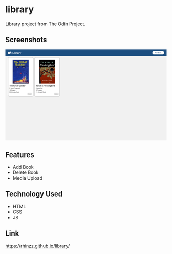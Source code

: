 
# library

Library project from The Odin Project.


## Screenshots

![Project Screenshot](./screenshot.png)


## Features

- Add Book
- Delete Book
- Media Upload


## Technology Used

- HTML
- CSS
- JS

## Link

https://rhinzz.github.io/library/
